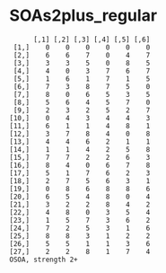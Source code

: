 # SOAs2plus_regular

          [,1] [,2] [,3] [,4] [,5] [,6]
     [1,]    0    0    0    0    0    0
     [2,]    6    6    7    0    4    7
     [3,]    3    3    5    0    8    5
     [4,]    4    0    3    7    6    7
     [5,]    1    6    1    7    1    5
     [6,]    7    3    8    7    5    0
     [7,]    8    0    6    5    3    5
     [8,]    5    6    4    5    7    0
     [9,]    2    3    2    5    2    7
    [10,]    0    4    3    4    4    3
    [11,]    6    1    1    4    8    1
    [12,]    3    7    8    4    0    8
    [13,]    4    4    6    2    1    1
    [14,]    1    1    4    2    5    8
    [15,]    7    7    2    2    6    3
    [16,]    8    4    0    6    7    8
    [17,]    5    1    7    6    2    3
    [18,]    2    7    5    6    3    1
    [19,]    0    8    6    8    8    6
    [20,]    6    5    4    8    0    4
    [21,]    3    2    2    8    4    2
    [22,]    4    8    0    3    5    4
    [23,]    1    5    7    3    6    2
    [24,]    7    2    5    3    1    6
    [25,]    8    8    3    1    2    2
    [26,]    5    5    1    1    3    6
    [27,]    2    2    8    1    7    4
    OSOA, strength 2+

